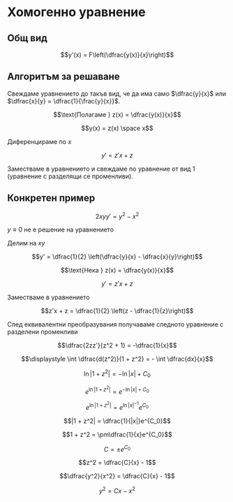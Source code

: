 # Хомогенно уравнение

## Общ вид

$$y'(x) = F\left(\dfrac{y(x)}{x}\right)$$

## Алгоритъм за решаване

Свеждаме уравнението до такъв вид, че да има само $\dfrac{y}{x}$ или $\dfrac{x}{y} = \dfrac{1}{\frac{y}{x}}$.

$$\text{Полагаме } z(x) = \dfrac{y(x)}{x}$$

$$y(x) = z(x) \space x$$

Диференцираме по $x$

$$y' = z'x + z$$

Заместваме в уравнението и свеждаме по уравнение от вид 1 (уравнение с разделящи се променливи).

## Конкретен пример

$$2xyy' = y^2 - x^2$$

$y \equiv 0$ не е решение на уравнението

Делим на $xy$

$$y' = \dfrac{1}{2} \left(\dfrac{y}{x} - \dfrac{x}{y}\right)$$

$$\text{Нека } z(x) = \dfrac{y(x)}{x}$$

$$y' = z'x + z$$

Заместваме в уравнението

$$z'x + z = \dfrac{1}{2} \left(z - \dfrac{1}{z}\right)$$

След еквивалентни преобразувания получаваме следното уравнение с разделени променливи

$$\dfrac{2zz'}{z^2 + 1} = -\dfrac{1}{x}$$

$$\displaystyle \int \dfrac{d(z^2)}{1 + z^2} = - \int \dfrac{dx}{x}$$

$$\ln|1 + z^2| = -\ln|x| + C_0$$

$$e^{\ln|1 + z^2|} = e^{-\ln|x| + C_0}$$

$$e^{\ln|1 + z^2|} = e^{\ln|x|^{-1}}e^{C_0}$$

$$|1 + z^2| = \dfrac{1}{|x|}e^{C_0}$$

$$1 + z^2 = \pm\dfrac{1}{x}e^{C_0}$$

$$C = \pm e^{C_0}$$

$$z^2 = \dfrac{C}{x} - 1$$

$$\dfrac{y^2}{x^2} = \dfrac{C}{x} - 1$$

$$y^2 = Cx - x^2$$